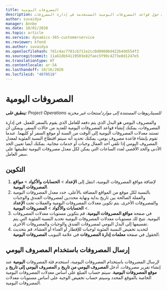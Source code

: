 ```yaml
---
title: المصروفات اليومية
description: يقدم هذا الموضوع معلومات حول قواعد المصروفات اليومية المستخدمة في إدارة المصروفات.
author: suvaidya
manager: Annbe
ms.date: 10/01/2020
ms.topic: article
ms.service: dynamics-365-customerservice
ms.reviewer: kfend
ms.author: suvaidya
ms.openlocfilehash: 7d1c4ac7781cb711e2cc0d09606d422b4dd554f3
ms.sourcegitcommit: 11a61db54119503e82faec5f99c4273e8d1247e5
ms.translationtype: HT
ms.contentlocale: ar-SA
ms.lasthandoff: 10/16/2020
ms.locfileid: "4070518"
---
```

# <a name="per-diems"></a>المصروفات اليومية

_**ينطبق على:** Project Operations للسيناريوهات المستندة إلى موارد/منتجات غير مخزنة‬_


والمصروف اليومي هو البدل الذي يتم دفعه للعامل الذي يقوم بالسفر للعمل. في إدارة المصروفات، يمكنك إنشاء قواعد المصروفات اليومية للعديد من حالات السفر. ويمكن أن تستند معدلات المصروفات اليومية إلى الوقت من السنة أو موقع السفر أو كليهما. عندما تقوم بإنشاء قاعدة مصروف يومي، يمكنك تحديد أنه سيتم اقتطاع النسبة المئوية لمعدل المصروف اليومي إذا تلقي أحد العمال وجبات أو خدمات مجانية. يمكنك أيضا تعيين الحد الأدنى والحد الأقصى لعدد الساعات التي يمكن لكل معدل مصروفات اليومية تطبيقها على سفر العامل.

## <a name="configuration"></a>التكوين 

1. لإضافة مواقع المصروفات اليومية، انتقل إلى **الإعداد** > **الحسابات والأكواد** > **مواقع المصروفات اليومية**.
2. بالنسبة لكل موقع من المواقع المضافة بالأعلى، حدد معدل المصروفات اليومية والعملة الصالحة بين تاريخ بداية ونهاية محددين لمصروفات الفندق والوجبات والمصروفات الأخرى. يتم تكوين معدلات المصروفات اليومية والعملات تحت **الإعداد** > **الحسابات والأكواد** > **المصروفات اليومية**.
3. في صفحة **مواقع المصروفات اليومية**، قم بتكوين مستويات معدلات المصروفات اليومية. تتيح لك مستويات معدلات المصروفات اليومية تحديد النسبة المئوية التي يتم تقسيمها إلى البدل اليومي لمصروفات الفندق والوجبات والمصروفات الأخرى. 
4. لتحديد تخفيض النسبة المئوية لوجبات للإفطار أو الغداء أو العشاء، قم بتحديث الحقول في صفحة **معلمات إدارة المصروفات** في علامة التبويب **المصروفات اليومية**. 
    
## <a name="submit-expenses-using-per-diem"></a>إرسال المصروفات باستخدام المصروف اليومي
لإرسال المصروفات باستخدام المصروفات اليومية، استخدم فئة المصروفات **اليومية** عند إنشاء تقرير مصروفات. أدخل **المصروف اليومي من تاريخ** و **المصروف اليومي إلى تاريخ** و **موقع المصروفات اليومية**. سيتم حساب المبلغ على أساس معدلات المصروفات اليومية الخاصة بالموقع المحدد وسيتم حساب تخفيض الوجبة على أساس مستويات معدلات المصروفات اليومية.
